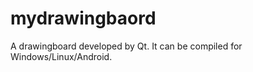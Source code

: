 mydrawingbaord
==============

A drawingboard developed by Qt. It can be compiled for Windows/Linux/Android.
